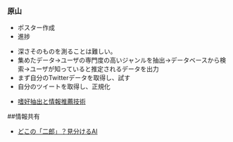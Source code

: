 ### 原山

* ポスター作成
* 進捗 
+ 深さそのものを測ることは難しい。
+ 集めたデータ→ユーザの専門度の高いジャンルを抽出→データベースから検索→ユーザが知っていると推定されるデータを出力
+ まず自分のTwitterデータを取得し、試す
+ 自分のツイートを取得し、正規化
* [嗜好抽出と情報推薦技術](http://soc-research.org/ja/wp-content/uploads/2014/08/IFSurvey4IPSJ.pdf)


##情報共有

* [どこの「二郎」？見分けるAI](https://news.yahoo.co.jp/pickup/6251982)

